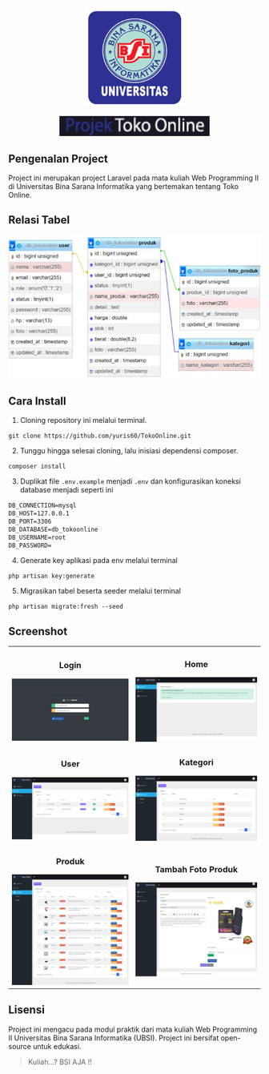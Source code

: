 <p align="center"><a href="https://laravel.com" target="_blank"><img src="public/backend/image/logo_ubsi.png" width="200" alt="Logo UBSI"></a></p>
<p align="center"><a href="https://laravel.com" target="_blank"><img src="public/backend/image/logo_text2.png" width="300" alt="Text Logo Project"></a></p>


## Pengenalan Project

Project ini merupakan project Laravel pada mata kuliah Web Programming II di Universitas Bina Sarana Informatika yang bertemakan tentang Toko Online.

## Relasi Tabel
<p align="center"><a href="https://laravel.com" target="_blank"><img src="public/backend/image/relasi.jpg" width="600" alt="Laravel Logo"></a></p>

## Cara Install
1. Cloning repository ini melalui terminal.
```
git clone https://github.com/yuris60/TokoOnline.git
```
2. Tunggu hingga selesai cloning, lalu inisiasi dependensi composer.
```
composer install
```
3. Duplikat file `.env.example` menjadi `.env` dan konfigurasikan koneksi database menjadi seperti ini
```
DB_CONNECTION=mysql
DB_HOST=127.0.0.1
DB_PORT=3306
DB_DATABASE=db_tokoonline
DB_USERNAME=root
DB_PASSWORD=
```
4. Generate key aplikasi pada env melalui terminal
```
php artisan key:generate
```
5. Migrasikan tabel beserta seeder melalui terminal
```
php artisan migrate:fresh --seed
```

## Screenshot
<table width="100%">
<tr>
<td><h3 align="center">Login</h3><img src="public/backend/image/ss_login.png"></td>
<td><h3 align="center">Home</h3><img src="public/backend/image/ss_home.png"></td>
</tr>
<tr>
<td><h3 align="center">User</h3><img src="public/backend/image/ss_user.png"></td>
<td><h3 align="center">Kategori</h3><img src="public/backend/image/ss_kategori.png"></td>
</tr>
<tr>
<td><h3 align="center">Produk</h3><img src="public/backend/image/ss_produk.png"></td>
<td><h3 align="center">Tambah Foto Produk</h3><img src="public/backend/image/ss_tambah_gambar_produk.png"></td>
</tr>
</table>

## Lisensi

Project ini mengacu pada modul praktik dari mata kuliah Web Programming II Universitas Bina Sarana Informatika (UBSI). Project ini bersifat open-source untuk edukasi.
<blockquote>Kuliah...? BSI AJA !!</blockquote>
